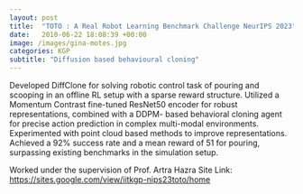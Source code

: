 ```yaml
---
layout: post
title:  "TOTO : A Real Robot Learning Benchmark Challenge NeurIPS 2023"
date:   2010-06-22 18:08:39 +00:00
image: /images/gina-motes.jpg
categories: KGP
subtitle: "Diffusion based behavioural cloning"
---
```

Developed DiffClone for solving robotic control task of pouring and scooping in an offline RL setup with a sparse reward structure.
Utilized a Momentum Contrast fine-tuned ResNet50 encoder for robust representations, combined with a DDPM- based behavioral cloning agent for precise action prediction in complex multi-modal environments.
Experimented with point cloud based methods to improve representations.
Achieved a 92% success rate and a mean reward of 51 for pouring, surpassing existing benchmarks in the simulation setup.

Worked under the supervision of Prof. Artra Hazra
Site Link: https://sites.google.com/view/iitkgp-nips23toto/home
